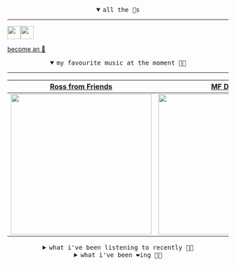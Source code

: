 <details open>

<summary align="center"><samp>all the 🥚s</samp></summary>
<hr />

<a href="https://github.com/pvinis"><img src="https://avatars.githubusercontent.com/u/100233?s=90&v=4" width="30" height="30" /><a href="https://github.com/maxPugh"><img src="https://avatars.githubusercontent.com/u/46350013?s=90&u=52a601eaa2d272b35477d096fe782ebf0a8a1f68&v=4" width="30" height="30" />

<samp><a href="https://github.com/bitttttten/bitttttten/stargazers">become an 🥚</a></samp>

</details>

<details open>

<summary align="center"><samp>my favourite music at the moment 🎵🎶</samp></summary>
<hr />

<!-- toc -->

| [Ross from Friends](https://open.spotify.com/artist/1Ma3pJzPIrAyYPNRkp3SUF)                                                                                      | [MF DOOM](https://open.spotify.com/artist/2pAWfrd7WFF3XhVt9GooDL)                                                                                                | [Four Tet](https://open.spotify.com/artist/7Eu1txygG6nJttLHbZdQOh)                                                                                               | [LUMP](https://open.spotify.com/artist/4gQsGkfdB4uVrNBqo4MhmI)                                                                                                   |
| ---------------------------------------------------------------------------------------------------------------------------------------------------------------- | ---------------------------------------------------------------------------------------------------------------------------------------------------------------- | ---------------------------------------------------------------------------------------------------------------------------------------------------------------- | ---------------------------------------------------------------------------------------------------------------------------------------------------------------- |
| [<img src="https://i.scdn.co/image/ab6761610000e5eb220be919258c7391c5c0727b" width="320" height="auto">](https://open.spotify.com/artist/1Ma3pJzPIrAyYPNRkp3SUF) | [<img src="https://i.scdn.co/image/ab6761610000e5eb3e9a6caa41a80b9238a49784" width="320" height="auto">](https://open.spotify.com/artist/2pAWfrd7WFF3XhVt9GooDL) | [<img src="https://i.scdn.co/image/ab6761610000e5eb84e29d09b4917bec2700a0d7" width="320" height="auto">](https://open.spotify.com/artist/7Eu1txygG6nJttLHbZdQOh) | [<img src="https://i.scdn.co/image/ab6761610000e5eb9e412ed392a80791bbceecfd" width="320" height="auto">](https://open.spotify.com/artist/4gQsGkfdB4uVrNBqo4MhmI) |

<!-- tocstop -->

</details>

<details>

<summary align="center"><samp>what i've been listening to recently 🎵🎶</samp></summary>
<hr />

<!-- toc -->

| [Doomsday<br />MF DOOM, Pebbles The Invisibl…](https://open.spotify.com/track/7lT1dCz96jANsLAAADlfIg)                                                           | [Honey, There's No Time<br />Feng Suave](https://open.spotify.com/track/6utl2puTMct2t0ntNnZc68)                                                                 | [Mt Baker<br />Kaitlyn Aurelia Smith](https://open.spotify.com/track/79AGKN3gu22Wjz6y5gPLyH)                                                                    | [The Sun Made the Sea Look Gold<br />Dylan Henner](https://open.spotify.com/track/0T8duHqPUU4gq4XuAzM4Tm)                                                       |
| --------------------------------------------------------------------------------------------------------------------------------------------------------------- | --------------------------------------------------------------------------------------------------------------------------------------------------------------- | --------------------------------------------------------------------------------------------------------------------------------------------------------------- | --------------------------------------------------------------------------------------------------------------------------------------------------------------- |
| [<img src="https://i.scdn.co/image/ab6761610000e5eb3e9a6caa41a80b9238a49784" width="320" height="auto">](https://open.spotify.com/track/7lT1dCz96jANsLAAADlfIg) | [<img src="https://i.scdn.co/image/ab6761610000e5eb779a569c0ee4aba392b7db97" width="320" height="auto">](https://open.spotify.com/track/6utl2puTMct2t0ntNnZc68) | [<img src="https://i.scdn.co/image/ab6761610000e5eb743be6c7d50fcbc565aec1ba" width="320" height="auto">](https://open.spotify.com/track/79AGKN3gu22Wjz6y5gPLyH) | [<img src="https://i.scdn.co/image/ab6761610000e5eb40239ef04bbf27a9e28b200a" width="320" height="auto">](https://open.spotify.com/track/0T8duHqPUU4gq4XuAzM4Tm) |

<!-- tocstop -->

</details>

<details>

<summary align="center"><samp>what i've been ❤️ing 🎵🎶</samp></summary>
<hr />

<!-- toc -->

| [Full<br />J. Albert](https://open.spotify.com/album/7uO5lLWW2Nv3G01Yt7lpGP)                                                                                    | [Miles' Lullaby<br />Washed Out](https://open.spotify.com/album/506gZaqv5DXu8OjrhYui9e)                                                                         | [A Walk<br />Tycho](https://open.spotify.com/album/4CBUbnGFz2iKFJjYqRIwst)                                                                                      | [The Sun Made the Sea Look Gold<br />Dylan Henner](https://open.spotify.com/album/3k1On4LCLG8owoBT9hT6k0)                                                       |
| --------------------------------------------------------------------------------------------------------------------------------------------------------------- | --------------------------------------------------------------------------------------------------------------------------------------------------------------- | --------------------------------------------------------------------------------------------------------------------------------------------------------------- | --------------------------------------------------------------------------------------------------------------------------------------------------------------- |
| [<img src="https://i.scdn.co/image/ab67616d0000b2739e7a243cf74bb324df8082a0" width="320" height="auto">](https://open.spotify.com/album/7uO5lLWW2Nv3G01Yt7lpGP) | [<img src="https://i.scdn.co/image/ab67616d0000b2732e27d9ab4a7749b6cdec965e" width="320" height="auto">](https://open.spotify.com/album/506gZaqv5DXu8OjrhYui9e) | [<img src="https://i.scdn.co/image/ab67616d0000b273e3685463e9a139c239030e31" width="320" height="auto">](https://open.spotify.com/album/4CBUbnGFz2iKFJjYqRIwst) | [<img src="https://i.scdn.co/image/ab67616d0000b273c07c583d8da3b013d4d81c15" width="320" height="auto">](https://open.spotify.com/album/3k1On4LCLG8owoBT9hT6k0) |

<!-- tocstop -->

</details>
